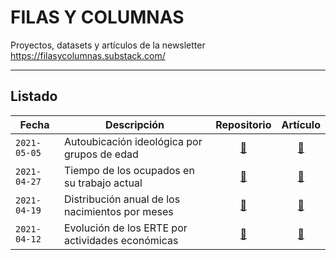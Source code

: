 # FILAS Y COLUMNAS
Proyectos, datasets y artículos de la newsletter https://filasycolumnas.substack.com/

---

## Listado

Fecha|Descripción|Repositorio|Artículo
----|-----------|:--:|:-----:
`2021-05-05`|Autoubicación ideológica por grupos de edad|[:link:]()|[:link:](https://filasycolumnas.substack.com/)
`2021-04-27`|Tiempo de los ocupados en su trabajo actual|[:link:](https://github.com/jescuderoma/filas-y-columnas/tree/main/2021-04-27_tiempo_empresa_ocupados)|[:link:](https://filasycolumnas.substack.com/p/el-auge-del-empleo-paracaidista-)
`2021-04-19`|Distribución anual de los nacimientos por meses|[:link:](https://github.com/jescuderoma/filas-y-columnas/tree/main/2021-04-19_nacimientos_por_meses)|[:link:](https://filasycolumnas.substack.com/p/los-beberonos-de-los-millennials)
`2021-04-12`|Evolución de los ERTE por actividades económicas|[:link:](https://github.com/jescuderoma/filas-y-columnas/tree/main/2021-04-12_erte-afiliados-sectores)|[:link:](https://filasycolumnas.substack.com/p/los-erte-echan-raices-en-25-sectores)

